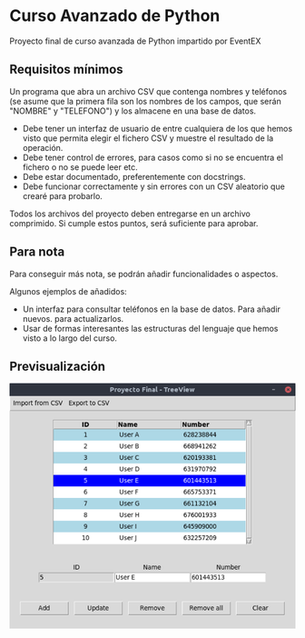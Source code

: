 # Curso Avanzado de Python
Proyecto final de curso avanzada de Python impartido por EventEX


## Requisitos mínimos
Un programa que abra un archivo CSV que contenga nombres y teléfonos (se asume que la 
primera fila son los nombres de los campos, que serán "NOMBRE" y "TELEFONO") y los 
almacene en una base de datos.

- Debe tener un interfaz de usuario de entre cualquiera de los que hemos visto que permita 
elegir el fichero CSV y muestre el resultado de la operación.
- Debe tener control de errores, para casos como si no se encuentra el fichero o no se 
puede leer etc.
- Debe estar documentado, preferentemente con docstrings.
- Debe funcionar correctamente y sin errores con un CSV aleatorio que crearé para probarlo.


Todos los archivos del proyecto deben entregarse en un archivo comprimido.
Si cumple estos puntos, será suficiente para aprobar.

## Para nota

Para conseguir más nota, se podrán añadir funcionalidades o aspectos.

Algunos ejemplos de añadidos:

- Un interfaz para consultar teléfonos en la base de datos. Para añadir nuevos. para actualizarlos.
- Usar de formas interesantes las estructuras del lenguaje que hemos visto a lo largo del curso.

## Previsualización

![Proyecto final](preview.png)